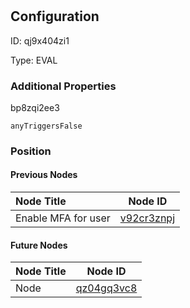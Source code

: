 # 
## Configuration
ID:  qj9x404zi1

Type: EVAL 







### Additional Properties
bp8zqi2ee3
```string 
anyTriggersFalse
```





### Position

#### Previous Nodes
| Node Title | Node ID |
| :------------- | ------------ |
| Enable MFA for user | [v92cr3znpj](./v92cr3znpj.md) | 
 
 #### Future Nodes
| Node Title | Node ID |
| :------------- | ------------ |
| Node |[qz04gq3vc8](./qz04gq3vc8.md) | 